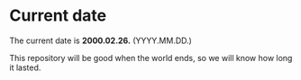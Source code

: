 # Current date

The current date is **2000.02.26.** (YYYY.MM.DD.)

This repository will be good when the world ends, so we will know how long it lasted.